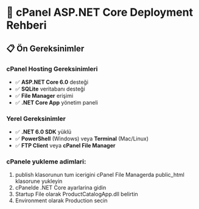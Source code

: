 # 🚀 cPanel ASP.NET Core Deployment Rehberi

## 📋 Ön Gereksinimler

### cPanel Hosting Gereksinimleri
- ✅ **ASP.NET Core 6.0** desteği
- ✅ **SQLite** veritabanı desteği  
- ✅ **File Manager** erişimi
- ✅ **.NET Core App** yönetim paneli

### Yerel Gereksinimler
- ✅ **.NET 6.0 SDK** yüklü
- ✅ **PowerShell** (Windows) veya **Terminal** (Mac/Linux)
- ✅ **FTP Client** veya **cPanel File Manager**

### cPanele yukleme adimlari:
1. publish klasorunun tum icerigini cPanel File Managerda public_html klasorune yukleyin
2. cPanelde .NET Core ayarlarina gidin
3. Startup File olarak ProductCatalogApp.dll belirtin
4. Environment olarak Production secin